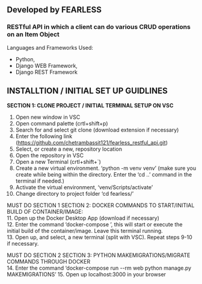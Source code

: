 <h2>Developed by FEARLESS</h2>
<h3>RESTful API in which a client can do various CRUD operations on an Item Object</h3>

Languages and Frameworks Used:
- Python, 
- Django WEB Framework, 
- Django REST Framework

<h2>INSTALLTION / INITIAL SET UP GUIDLINES</h2>


<b>SECTION 1: CLONE PROJECT / INITIAL TERMINAL SETUP ON VSC </b>
1.	Open new window in VSC
2.	Open command palette (crtl+shift+p)
3.	Search for and select git clone (download extension if necessary)
4.	Enter the following link (https://github.com/chetrambassit121/fearless_restful_api.git) 
5.	Select, or create a new, repository location
6.	Open the repository in VSC
7.	Open a new Terminal (crtl+shift+`)
8.	Create a new virtual environment. ‘python -m venv venv’ (make sure you create while being within the directory. Enter the ‘cd ..’ command in the terminal if needed.)
9.	Activate the virtual environment, ‘venv/Scripts/activate’
10.	Change directory to project folder ‘cd fearless/’


MUST DO SECTION 1
SECTION 2: DOCKER COMMANDS TO START/INITIAL BUILD OF CONTAINER/IMAGE:<br>
11.	Open up the Docker Desktop App (download if necessary)<br>
12.	Enter the command ‘docker-compose ’, this will start or execute the initial build of the container/image. Leave this terminal running. <br>
13.	Open up, and select, a new terminal (split with VSC). Repeat steps 9-10 if necessary. 


MUST DO SECTION 2
SECTION 3: PYTHON MAKEMIGRATIONS/MIGRATE COMMANDS THROUGH DOCKER  
14.	Enter the command ‘docker-compose run --rm web python manage.py MAKEMIGRATIONS’
15.	Open up localhost:3000 in your browser
